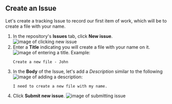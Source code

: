 ## Create an Issue

Let's create a tracking Issue to record our first item of work, which will be to create a file with your name.

1. In the repository's **Issues** tab, click **New issue**.
  ![image of clicking new issue](https://raw.githubusercontent.com/universeworkshops/github-for-managers/master/workshop-images/github-for-managers.002.jpeg)
1. Enter a **Title** indicating you will create a file with your name on it.
  ![image of entering a title](https://raw.githubusercontent.com/universeworkshops/github-for-managers/master/workshop-images/github-for-managers.003.jpeg). Example:
    ```
    Create a new file - John
    ```
1. In the **Body** of the Issue, let's add a _Description_ similar to the following
  ![image of adding a description](https://raw.githubusercontent.com/universeworkshops/github-for-managers/master/workshop-images/github-for-managers.003.jpeg):
    ```
    I need to create a new file with my name.
    ```
1. Click **Submit new issue**.
  ![image of submitting issue](https://raw.githubusercontent.com/universeworkshops/github-for-managers/master/workshop-images/github-for-managers.003.jpeg)
